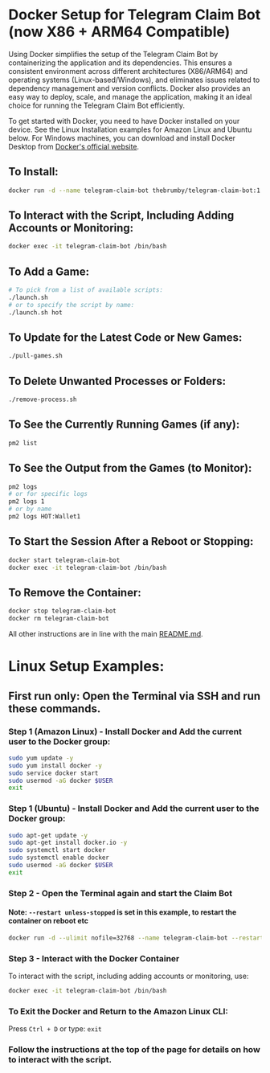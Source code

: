 # Docker Setup for Telegram Claim Bot (now X86 + ARM64 Compatible) 

Using Docker simplifies the setup of the Telegram Claim Bot by containerizing the application and its dependencies. This ensures a consistent environment across different architectures (X86/ARM64) and operating systems (Linux-based/Windows), and eliminates issues related to dependency management and version conflicts. Docker also provides an easy way to deploy, scale, and manage the application, making it an ideal choice for running the Telegram Claim Bot efficiently.

To get started with Docker, you need to have Docker installed on your device. See the Linux Installation examples for Amazon Linux and Ubuntu below. For Windows machines, you can download and install Docker Desktop from [Docker's official website](https://www.docker.com/products/docker-desktop/).

## To Install:
```sh
docker run -d --name telegram-claim-bot thebrumby/telegram-claim-bot:1:1
```
## To Interact with the Script, Including Adding Accounts or Monitoring:
```sh
docker exec -it telegram-claim-bot /bin/bash
```
## To Add a Game:
```sh
# To pick from a list of available scripts:
./launch.sh
# or to specify the script by name:
./launch.sh hot
```
## To Update for the Latest Code or New Games:
```sh
./pull-games.sh
```
## To Delete Unwanted Processes or Folders:
```sh
./remove-process.sh
```
## To See the Currently Running Games (if any):
```sh
pm2 list
```
## To See the Output from the Games (to Monitor):
```sh
pm2 logs 
# or for specific logs
pm2 logs 1
# or by name
pm2 logs HOT:Wallet1
```
## To Start the Session After a Reboot or Stopping:
```sh
docker start telegram-claim-bot
docker exec -it telegram-claim-bot /bin/bash
```
## To Remove the Container:
```sh
docker stop telegram-claim-bot
docker rm telegram-claim-bot
```
All other instructions are in line with the main [README.md](https://github.com/thebrumby/HotWalletClaimer).

# Linux Setup Examples:

## First run only: Open the Terminal via SSH and run these commands.

### Step 1 (Amazon Linux) - Install Docker and Add the current user to the Docker group:
```sh
sudo yum update -y
sudo yum install docker -y
sudo service docker start
sudo usermod -aG docker $USER
exit
```
### Step 1 (Ubuntu) - Install Docker and Add the current user to the Docker group:
```sh
sudo apt-get update -y
sudo apt-get install docker.io -y
sudo systemctl start docker
sudo systemctl enable docker
sudo usermod -aG docker $USER
exit
```
### Step 2 - Open the Terminal again and start the Claim Bot
#### Note: `--restart unless-stopped` is set in this example, to restart the container on reboot etc
```sh
docker run -d --ulimit nofile=32768 --name telegram-claim-bot --restart unless-stopped thebrumby/telegram-claim-bot:1.0
```
### Step 3 - Interact with the Docker Container
To interact with the script, including adding accounts or monitoring, use:
```sh
docker exec -it telegram-claim-bot /bin/bash
```
### To Exit the Docker and Return to the Amazon Linux CLI:
Press `Ctrl + D` or type:
`exit`

### Follow the instructions at the top of the page for details on how to interact with the script.
